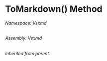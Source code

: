 <a name='M-Vsxmd-Converter-ToMarkdown'></a>
# ToMarkdown() Method

###### Namespace:  Vsxmd

###### Assembly:  Vsxmd

*Inherited from parent.*
